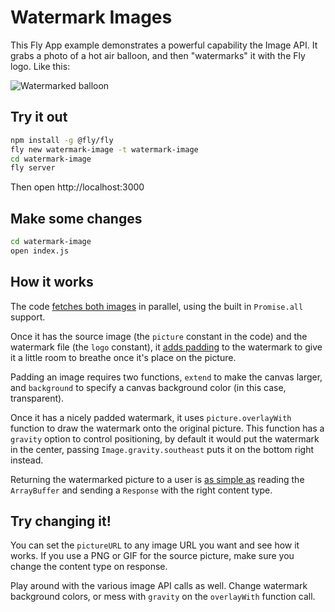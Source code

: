 # Watermark Images

This Fly App example demonstrates a powerful capability the Image API. It grabs a photo of a hot air balloon, and then "watermarks" it with the Fly logo. Like this:

![Watermarked balloon](https://user-images.githubusercontent.com/7724/38442073-a2e17202-39ac-11e8-9798-93393f7dc847.jpeg)

## Try it out

```bash
npm install -g @fly/fly
fly new watermark-image -t watermark-image
cd watermark-image
fly server
```

Then open http://localhost:3000

## Make some changes

```bash
cd watermark-image
open index.js
```

## How it works

The code [fetches both images](https://github.com/superfly/fly/blob/master/examples/watermark-image/index.js#L17-L20) in parallel, using the built in `Promise.all` support.

Once it has the source image (the `picture` constant in the code) and the watermark file (the `logo` constant), it [adds padding](https://github.com/superfly/fly/blob/master/examples/watermark-image/index.js#L24-L32) to the watermark to give it a little room to breathe once it's place on the picture.

Padding an image requires two functions, `extend` to make the canvas larger, and `background` to specify a canvas background color (in this case, transparent).

Once it has a nicely padded watermark, it uses `picture.overlayWith` function to draw the watermark onto the original picture. This function has a `gravity` option to control positioning, by default it would put the watermark in the center, passing `Image.gravity.southeast` puts it on the bottom right instead.

Returning the watermarked picture to a user is [as simple as](https://github.com/superfly/fly/blob/master/examples/watermark-image/index.js#L36-L42) reading the `ArrayBuffer` and sending a `Response` with the right content type.

## Try changing it!

You can set the `pictureURL` to any image URL you want and see how it works. If you use a PNG or GIF for the source picture, make sure you change the content type on response.

Play around with the various image API calls as well. Change watermark background colors, or mess with `gravity` on the `overlayWith` function call.